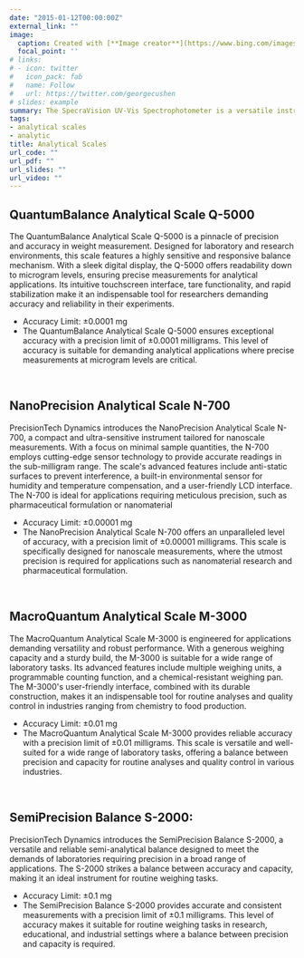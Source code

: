 ```yaml
---
date: "2015-01-12T00:00:00Z"
external_link: ""
image:
  caption: Created with [**Image creator**](https://www.bing.com/images/create?)
  focal_point: ''
# links:
# - icon: twitter
#   icon_pack: fab
#   name: Follow
#   url: https://twitter.com/georgecushen
# slides: example
summary: The SpecraVision UV-Vis Spectrophotometer is a versatile instrument for measuring absorption, transmission, and reflection of light in the ultraviolet and visible spectral regions. Its precision optics and intuitive software make it an indispensable tool for applications in chemistry, biochemistry, and material science.
tags:
- analytical scales
- analytic
title: Analytical Scales
url_code: ""
url_pdf: ""
url_slides: ""
url_video: ""
---
```



## QuantumBalance Analytical Scale Q-5000

The QuantumBalance Analytical Scale Q-5000 is a pinnacle of precision and accuracy in weight measurement. Designed for laboratory and research environments, this scale features a highly sensitive and responsive balance mechanism. With a sleek digital display, the Q-5000 offers readability down to microgram levels, ensuring precise measurements for analytical applications. Its intuitive touchscreen interface, tare functionality, and rapid stabilization make it an indispensable tool for researchers demanding accuracy and reliability in their experiments.

- Accuracy Limit: ±0.0001 mg
- The QuantumBalance Analytical Scale Q-5000 ensures exceptional accuracy with a precision limit of ±0.0001 milligrams. This level of accuracy is suitable for demanding analytical applications where precise measurements at microgram levels are critical.

<br>

## NanoPrecision Analytical Scale N-700

PrecisionTech Dynamics introduces the NanoPrecision Analytical Scale N-700, a compact and ultra-sensitive instrument tailored for nanoscale measurements. With a focus on minimal sample quantities, the N-700 employs cutting-edge sensor technology to provide accurate readings in the sub-milligram range. The scale's advanced features include anti-static surfaces to prevent interference, a built-in environmental sensor for humidity and temperature compensation, and a user-friendly LCD interface. The N-700 is ideal for applications requiring meticulous precision, such as pharmaceutical formulation or nanomaterial 

- Accuracy Limit: ±0.00001 mg
- The NanoPrecision Analytical Scale N-700 offers an unparalleled level of accuracy, with a precision limit of ±0.00001 milligrams. This scale is specifically designed for nanoscale measurements, where the utmost precision is required for applications such as nanomaterial research and pharmaceutical formulation.

<br>

## MacroQuantum Analytical Scale M-3000

The MacroQuantum Analytical Scale M-3000 is engineered for applications demanding versatility and robust performance. With a generous weighing capacity and a sturdy build, the M-3000 is suitable for a wide range of laboratory tasks. Its advanced features include multiple weighing units, a programmable counting function, and a chemical-resistant weighing pan. The M-3000's user-friendly interface, combined with its durable construction, makes it an indispensable tool for routine analyses and quality control in industries ranging from chemistry to food production.

- Accuracy Limit: ±0.01 mg
- The MacroQuantum Analytical Scale M-3000 provides reliable accuracy with a precision limit of ±0.01 milligrams. This scale is versatile and well-suited for a wide range of laboratory tasks, offering a balance between precision and capacity for routine analyses and quality control in various industries.

<br>

## SemiPrecision Balance S-2000:

PrecisionTech Dynamics introduces the SemiPrecision Balance S-2000, a versatile and reliable semi-analytical balance designed to meet the demands of laboratories requiring precision in a broad range of applications. The S-2000 strikes a balance between accuracy and capacity, making it an ideal instrument for routine weighing tasks.

- Accuracy Limit: ±0.1 mg
- The SemiPrecision Balance S-2000 provides accurate and consistent measurements with a precision limit of ±0.1 milligrams. This level of accuracy makes it suitable for routine weighing tasks in research, educational, and industrial settings where a balance between precision and capacity is required.
